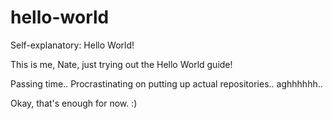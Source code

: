 # hello-world
Self-explanatory: Hello World!

This is me, Nate, just trying out the Hello World guide!

Passing time..
Procrastinating on putting up actual repositories..
aghhhhhh..

Okay, that's enough for now. :)

